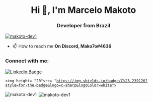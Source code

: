 <h1 align="center">Hi 👋, I'm Marcelo Makoto</h1>
<h3 align="center">Developer from Brazil</h3>

<p align="left"> <a href="https://github.com/ryo-ma/github-profile-trophy"><img src="https://github-profile-trophy.vercel.app/?username=makoto-dev1" alt="makoto-dev1" /></a> </p>


- 📫 How to reach me **On Discord, Mako7o#4636**

<h3 align="left">Connect with me:</h3>
<p align="left">
  
  [![Linkedin Badge](https://img.shields.io/badge/-LinkedIn-blue?style=flat-square&logo=Linkedin&logoColor=white&link=https://www.linkedin.com/in/marcelo-santos1/)](https://www.linkedin.com/in/marcelo-santos1/) 

</p>

<code><img height= "20"src= "https://img.shields.io/badge/C%23-239120?style=for-the-badge&logo=c-sharp&logoColor=white"></code>
<p><img align="left" src="https://github-readme-stats.vercel.app/api/top-langs?username=makoto-dev1&show_icons=true&locale=en&layout=compact" alt="makoto-dev1" /></p>

<p>&nbsp;<img align="center" src="https://github-readme-stats.vercel.app/api?username=makoto-dev1&show_icons=true&locale=en" alt="makoto-dev1" /></p>
